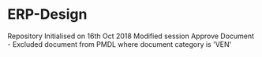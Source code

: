 # ERP-Design

Repository Initialised on 16th Oct 2018
Modified session Approve Document - 
Excluded document from PMDL where document category is 'VEN'
